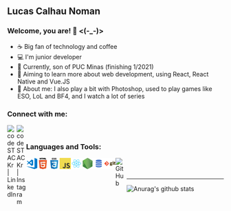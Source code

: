 ## Lucas Calhau Noman


### Welcome, you are! 👋 <(-_-)>


- ☕️ Big fan of technology and coffee
- 💻 I'm junior developer
- 🏫 Currently, son of PUC Minas (finishing 1/2021)
- 📗 Aiming to learn more about web development, using React, React Native and Vue.JS
- 💬 About me: I also play a bit with Photoshop, used to play games like ESO, LoL and BF4, and I watch a lot of series


### Connect with me:

[<img align="left" alt="codeSTACKr | LinkedIn" width="22px" src="https://www.flaticon.com/svg/vstatic/svg/174/174857.svg?token=exp=1611159204~hmac=2a5f456f244b0302faa5510599aab812" />][linkedin]

[<img align="left" alt="codeSTACKr | Instagram" width="22px" src="https://www.flaticon.com/svg/vstatic/svg/174/174855.svg?token=exp=1611159068~hmac=77eba7775e23e8156df3a8ba9679f6d0" />][instagram]

<br />

### Languages and Tools:

<img align="left" alt="Visual Studio Code" width="26px" src="https://raw.githubusercontent.com/github/explore/80688e429a7d4ef2fca1e82350fe8e3517d3494d/topics/visual-studio-code/visual-studio-code.png" />
<img align="left" alt="HTML5" width="26px" src="https://raw.githubusercontent.com/github/explore/80688e429a7d4ef2fca1e82350fe8e3517d3494d/topics/html/html.png" />
<img align="left" alt="CSS3" width="26px" src="https://raw.githubusercontent.com/github/explore/80688e429a7d4ef2fca1e82350fe8e3517d3494d/topics/css/css.png" />
<img align="left" alt="JavaScript" width="26px" src="https://raw.githubusercontent.com/github/explore/80688e429a7d4ef2fca1e82350fe8e3517d3494d/topics/javascript/javascript.png" />
<img align="left" alt="React" width="26px" src="https://raw.githubusercontent.com/github/explore/80688e429a7d4ef2fca1e82350fe8e3517d3494d/topics/react/react.png" />
<img align="left" alt="Node.js" width="26px" src="https://raw.githubusercontent.com/github/explore/80688e429a7d4ef2fca1e82350fe8e3517d3494d/topics/nodejs/nodejs.png" />
<img align="left" alt="SQL" width="26px" src="https://raw.githubusercontent.com/github/explore/80688e429a7d4ef2fca1e82350fe8e3517d3494d/topics/sql/sql.png" />
<img align="left" alt="Git" width="26px" src="https://raw.githubusercontent.com/github/explore/80688e429a7d4ef2fca1e82350fe8e3517d3494d/topics/git/git.png" />
<img align="left" alt="GitHub" width="26px" src="https://www.flaticon.com/svg/vstatic/svg/270/270798.svg?token=exp=1611159910~hmac=27ac1760fc0c68dd81f3868723916388" />

<br />
<br />

---

![Anurag's github stats](https://github-readme-stats.vercel.app/api?username=lucasnoman&show_icons=true&theme=dark)


[instagram]: https://instagram.com/lucasnoman
[linkedin]: https://linkedin.com/in/lucascnoman

